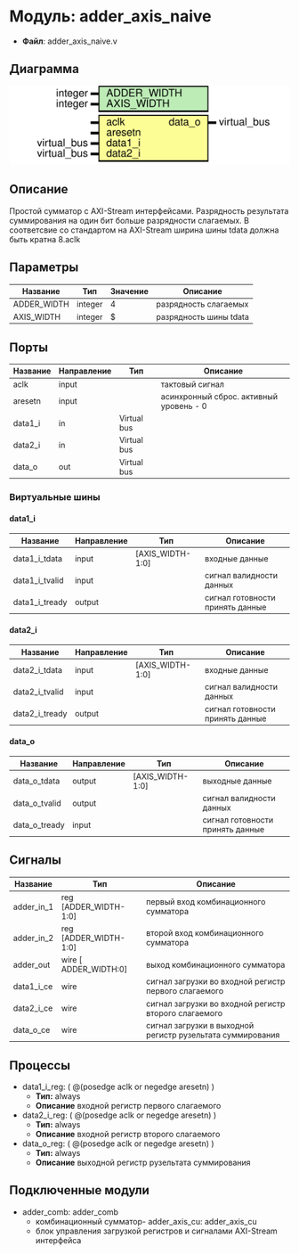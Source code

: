 
# Модуль: adder_axis_naive 
- **Файл**: adder_axis_naive.v

## Диаграмма
![Диаграмма](adder_axis_naive.svg "Диаграмма")
## Описание

Простой сумматор с AXI-Stream интерфейсами.
Разрядность результата суммирования на один бит больше разрядности слагаемых.
В соответсвие со стандартом на AXI-Stream ширина шины tdata должна быть кратна 8.aclk

## Параметры

| Название    | Тип     | Значение | Описание               |
| ----------- | ------- | -------- | ---------------------- |
| ADDER_WIDTH | integer | 4        | разрядность слагаемых  |
| AXIS_WIDTH  | integer | $        | разрядность шины tdata |

## Порты

| Название | Направление | Тип         | Описание                                |
| -------- | ----------- | ----------- | --------------------------------------- |
| aclk     | input       |             | тактовый сигнал                         |
| aresetn  | input       |             | асинхронный сброс. активный уровень - 0 |
| data1_i  | in          | Virtual bus |                                         |
| data2_i  | in          | Virtual bus |                                         |
| data_o   | out         | Virtual bus |                                         |

### Виртуальные шины

#### data1_i

| Название       | Направление | Тип              | Описание                         |
| -------------- | ----------- | ---------------- | -------------------------------- |
| data1_i_tdata  | input       | [AXIS_WIDTH-1:0] | входные данные                   |
| data1_i_tvalid | input       |                  | сигнал валидности данных         |
| data1_i_tready | output      |                  | сигнал готовности принять данные |
#### data2_i

| Название       | Направление | Тип              | Описание                         |
| -------------- | ----------- | ---------------- | -------------------------------- |
| data2_i_tdata  | input       | [AXIS_WIDTH-1:0] | входные данные                   |
| data2_i_tvalid | input       |                  | сигнал валидности данных         |
| data2_i_tready | output      |                  | сигнал готовности принять данные |
#### data_o

| Название      | Направление | Тип              | Описание                         |
| ------------- | ----------- | ---------------- | -------------------------------- |
| data_o_tdata  | output      | [AXIS_WIDTH-1:0] | выходные данные                  |
| data_o_tvalid | output      |                  | сигнал валидности данных         |
| data_o_tready | input       |                  | сигнал готовности принять данные |

## Сигналы

| Название   | Тип                    | Описание                                                   |
| ---------- | ---------------------- | ---------------------------------------------------------- |
| adder_in_1 | reg  [ADDER_WIDTH-1:0] | первый вход комбинационного сумматора                      |
| adder_in_2 | reg  [ADDER_WIDTH-1:0] | второй вход комбинационного сумматора                      |
| adder_out  | wire [  ADDER_WIDTH:0] | выход комбинационного сумматора                            |
| data1_i_ce | wire                   | сигнал загрузки во входной регистр первого слагаемого      |
| data2_i_ce | wire                   | сигнал загрузки во входной регистр второго слагаемого      |
| data_o_ce  | wire                   | сигнал загрузки в выходной регистр рузельтата суммирования |

## Процессы
- data1_i_reg: ( @(posedge aclk or negedge aresetn) )
  - **Тип:** always
  - **Описание**
  входной регистр первого слагаемого 
- data2_i_reg: ( @(posedge aclk or negedge aresetn) )
  - **Тип:** always
  - **Описание**
  входной регистр второго слагаемого 
- data_o_reg: ( @(posedge aclk or negedge aresetn) )
  - **Тип:** always
  - **Описание**
  выходной регистр рузельтата суммирования 

## Подключенные модули

- adder_comb: adder_comb
  -  комбинационный сумматор- adder_axis_cu: adder_axis_cu
  -  блок управления загрузкой регистров и сигналами AXI-Stream интерфейса